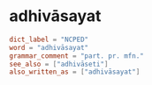 # adhivāsayat

``` toml
dict_label = "NCPED"
word = "adhivāsayat"
grammar_comment = "part. pr. mfn."
see_also = ["adhivāseti"]
also_written_as = ["adhivāsayat"]
```

